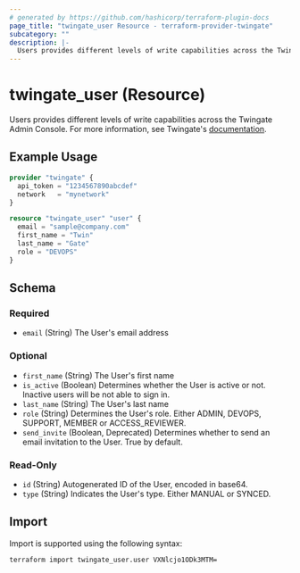 ```yaml
---
# generated by https://github.com/hashicorp/terraform-plugin-docs
page_title: "twingate_user Resource - terraform-provider-twingate"
subcategory: ""
description: |-
  Users provides different levels of write capabilities across the Twingate Admin Console. For more information, see Twingate's documentation https://www.twingate.com/docs/users.
---
```


# twingate_user (Resource)

Users provides different levels of write capabilities across the Twingate Admin Console. For more information, see Twingate's [documentation](https://www.twingate.com/docs/users).

## Example Usage

```terraform
provider "twingate" {
  api_token = "1234567890abcdef"
  network   = "mynetwork"
}

resource "twingate_user" "user" {
  email = "sample@company.com"
  first_name = "Twin"
  last_name = "Gate"
  role = "DEVOPS"
}
```

<!-- schema generated by tfplugindocs -->
## Schema

### Required

- `email` (String) The User's email address

### Optional

- `first_name` (String) The User's first name
- `is_active` (Boolean) Determines whether the User is active or not. Inactive users will be not able to sign in.
- `last_name` (String) The User's last name
- `role` (String) Determines the User's role. Either ADMIN, DEVOPS, SUPPORT, MEMBER or ACCESS_REVIEWER.
- `send_invite` (Boolean, Deprecated) Determines whether to send an email invitation to the User. True by default.

### Read-Only

- `id` (String) Autogenerated ID of the User, encoded in base64.
- `type` (String) Indicates the User's type. Either MANUAL or SYNCED.

## Import

Import is supported using the following syntax:

```shell
terraform import twingate_user.user VXNlcjo1ODk3MTM=
```
